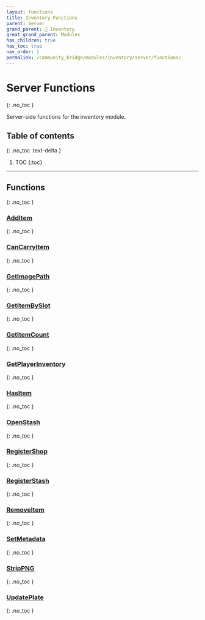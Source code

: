 ```yaml
---
layout: functions
title: Inventory Functions
parent: Server
grand_parent: 🎒 Inventory
great_grand_parent: Modules
has_children: true
has_toc: true
nav_order: 1
permalink: /community_bridge/modules/inventory/server/functions/
---
```


# Server Functions
{: .no_toc }

Server-side functions for the inventory module.

## Table of contents
{: .no_toc .text-delta }

1. TOC
{:toc}

---
## Functions
{: .no_toc }


### [AddItem](AddItem)
{: .no_toc }

### [CanCarryItem](CanCarryItem)
{: .no_toc }

### [GetImagePath](GetImagePath)
{: .no_toc }

### [GetItemBySlot](GetItemBySlot)
{: .no_toc }

### [GetItemCount](GetItemCount)
{: .no_toc }

### [GetPlayerInventory](GetPlayerInventory)
{: .no_toc }

### [HasItem](HasItem)
{: .no_toc }

### [OpenStash](OpenStash)
{: .no_toc }

### [RegisterShop](RegisterShop)
{: .no_toc }

### [RegisterStash](RegisterStash)
{: .no_toc }

### [RemoveItem](RemoveItem)
{: .no_toc }

### [SetMetadata](SetMetadata)
{: .no_toc }

### [StripPNG](StripPNG)
{: .no_toc }

### [UpdatePlate](UpdatePlate)
{: .no_toc }


